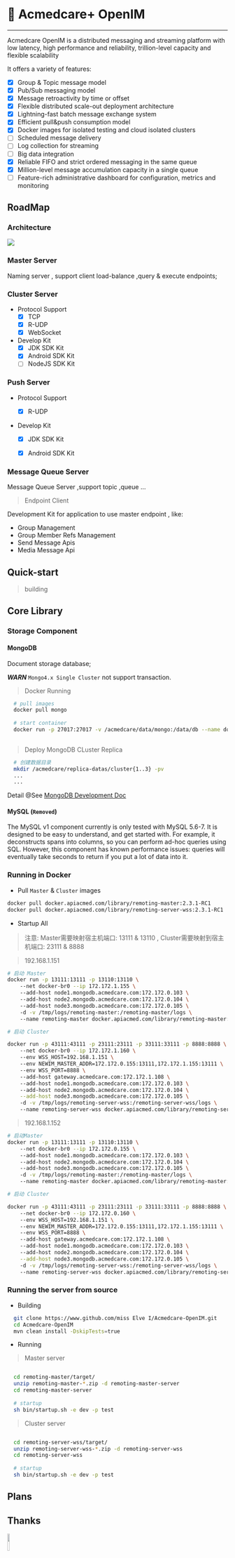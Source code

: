 # 🥳 Acmedcare+ OpenIM
---
Acmedcare OpenIM is a distributed messaging and streaming platform with low latency, high performance and reliability, trillion-level capacity and flexible scalability

It offers a variety of features:

- [x] Group & Topic message model
- [x] Pub/Sub messaging model
- [x] Message retroactivity by time or offset
- [x] Flexible distributed scale-out deployment architecture
- [x] Lightning-fast batch message exchange system
- [x] Efficient pull&push consumption model
- [x] Docker images for isolated testing and cloud isolated clusters
- [ ] Scheduled message delivery
- [ ] Log collection for streaming
- [ ] Big data integration
- [x] Reliable FIFO and strict ordered messaging in the same queue
- [x] Million-level message accumulation capacity in a single queue
- [ ] Feature-rich administrative dashboard for configuration, metrics and monitoring

## RoadMap

### Architecture

<img src="doc/architecture.jpg"/>

### Master Server
Naming server , support client load-balance ,query & execute endpoints; 

### Cluster Server

- Protocol Support
    * [x] TCP
    * [x] R-UDP
    * [x] WebSocket
    
- Develop Kit
    * [x] JDK SDK Kit
    * [x] Android SDK Kit
    * [ ] NodeJS SDK Kit
    
### Push Server

- Protocol Support

    * [x] R-UDP

- Develop Kit
    * [x] JDK SDK Kit
    * [x] Android SDK Kit


### Message Queue Server
Message Queue Server ,support topic ,queue ...

> Endpoint Client

Development Kit for application to use master endpoint , 
like:
- Group Management
- Group Member Refs Management
- Send Message Apis
- Media Message Api


## Quick-start
> building

## Core Library

### Storage Component

#### MongoDB

Document storage database;

***WARN*** `Mongo4.x Single Cluster` not support transaction.


> Docker Running

```bash
  # pull images
  docker pull mongo
  
  # start container
  docker run -p 27017:27017 -v /acmedcare/data/mongo:/data/db --name docker_mongodb -d mongo
  
```

> Deploy MongoDB CLuster Replica

```bash
  # 创建数据目录
  mkdir /acmedcare/replica-datas/cluster{1..3} -pv
  ...
  ...

```

Detail @See [MongoDB Development Doc](mongo-configs/README.md)

#### MySQL (`Removed`)
The MySQL v1 component currently is only tested with MySQL 5.6-7. It is designed to be easy to understand, and get started with. For example, it deconstructs spans into columns, so you can perform ad-hoc queries using SQL. However, this component has known performance issues: queries will eventually take seconds to return if you put a lot of data into it.


### Running in Docker

- Pull `Master` & `Cluster` images

```bash
docker pull docker.apiacmed.com/library/remoting-master:2.3.1-RC1
docker pull docker.apiacmed.com/library/remoting-server-wss:2.3.1-RC1

```

- Startup All

> 注意: Master需要映射宿主机端口: 13111 & 13110 , Cluster需要映射到宿主机端口: 23111 & 8888

> 192.168.1.151 

```bash
# 启动 Master 
docker run -p 13111:13111 -p 13110:13110 \ 
    --net docker-br0 --ip 172.172.1.155 \ 
    --add-host node1.mongodb.acmedcare.com:172.172.0.103 \ 
    --add-host node2.mongodb.acmedcare.com:172.172.0.104 \ 
    --add-host node3.mongodb.acmedcare.com:172.172.0.105 \ 
    -d -v /tmp/logs/remoting-master:/remoting-master/logs \ 
    --name remoting-master docker.apiacmed.com/library/remoting-master:2.3.1-RC1

# 启动 Cluster

docker run -p 43111:43111 -p 23111:23111 -p 33111:33111 -p 8888:8888 \ 
    --net docker-br0 --ip 172.172.1.160 \ 
    --env WSS_HOST=192.168.1.151 \ 
    --env NEWIM_MASTER_ADDR=172.172.0.155:13111,172.172.1.155:13111 \ 
    --env WSS_PORT=8888 \ 
    --add-host gateway.acmedcare.com:172.172.1.108 \ 
    --add-host node1.mongodb.acmedcare.com:172.172.0.103 \ 
    --add-host node2.mongodb.acmedcare.com:172.172.0.104 \
    --add-host node3.mongodb.acmedcare.com:172.172.0.105 \ 
    -d -v /tmp/logs/remoting-server-wss:/remoting-server-wss/logs \ 
    --name remoting-server-wss docker.apiacmed.com/library/remoting-server-wss:2.3.1-RC1
```

> 192.168.1.152

```bash
# 启动Master
docker run -p 13111:13111 -p 13110:13110 \ 
    --net docker-br0 --ip 172.172.0.155 \ 
    --add-host node1.mongodb.acmedcare.com:172.172.0.103 \ 
    --add-host node2.mongodb.acmedcare.com:172.172.0.104 \ 
    --add-host node3.mongodb.acmedcare.com:172.172.0.105 \ 
    -d -v /tmp/logs/remoting-master:/remoting-master/logs \ 
    --name remoting-master docker.apiacmed.com/library/remoting-master:2.3.1-RC1

# 启动 Cluster

docker run -p 43111:43111 -p 23111:23111 -p 33111:33111 -p 8888:8888 \ 
    --net docker-br0 --ip 172.172.0.160 \ 
    --env WSS_HOST=192.168.1.151 \ 
    --env NEWIM_MASTER_ADDR=172.172.0.155:13111,172.172.1.155:13111 \ 
    --env WSS_PORT=8888 \ 
    --add-host gateway.acmedcare.com:172.172.1.108 \ 
    --add-host node1.mongodb.acmedcare.com:172.172.0.103 \ 
    --add-host node2.mongodb.acmedcare.com:172.172.0.104 \
    --add-host node3.mongodb.acmedcare.com:172.172.0.105 \ 
    -d -v /tmp/logs/remoting-server-wss:/remoting-server-wss/logs \ 
    --name remoting-server-wss docker.apiacmed.com/library/remoting-server-wss:2.3.1-RC1

```


### Running the server from source

- Building

```bash
  git clone https://www.github.com/miss Elve I/Acmedcare-OpenIM.git
  cd Acmedcare-OpenIM
  mvn clean install -DskipTests=true
```

- Running

> Master server 

```bash

  cd remoting-master/target/
  unzip remoting-master-*.zip -d remoting-master-server
  cd remoting-master-server
  
  # startup
  sh bin/startup.sh -e dev -p test

```

> Cluster server 

```bash

  cd remoting-server-wss/target/
  unzip remoting-server-wss-*.zip -d remoting-server-wss
  cd remoting-server-wss
  
  # startup
  sh bin/startup.sh -e dev -p test

```

## Plans


## Thanks

<a href="https://www.jetbrains.com/?from=Acmedcare-OpenIM">
<img src="doc/jetbrains.png" width="10%" height="10%" />
</a>
